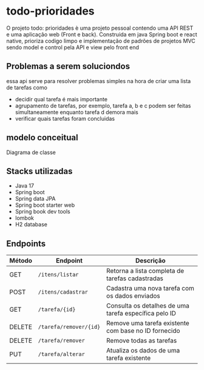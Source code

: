 # todo-prioridades
O projeto todo: prioridades è uma projeto pessoal contendo uma API REST e uma aplicação web (Front e back). Construida em java Spring boot e react native, prioriza codigo limpo e implementação de padrões de projetos MVC sendo model e control pela API e view pelo front end

## Problemas a serem soluciondos

essa api serve para resolver problemas simples na hora de criar uma lista de tarefas como

- decidir qual tarefa é mais importante
- agrupamento de tarefas, por exemplo, tarefa a, b e c podem ser feitas simultaneamente enquanto tarefa d demora mais
- verificar quais tarefas foram concluidas

## modelo conceitual
Diagrama de classe

## Stacks utilizadas

- Java 17
- Spring boot
- Spring data JPA
- Spring boot starter web
- Spring book dev tools
- lombok
- H2 database

## Endpoints
| Método | Endpoint           | Descrição                                                       |
|--------|--------------------|------------------------------------------------------------------|
| GET    | `/itens/listar`    | Retorna a lista completa de tarefas cadastradas                 |
| POST   | `/itens/cadastrar` | Cadastra uma nova tarefa com os dados enviados                  |
| GET    | `/tarefa/{id}`     | Consulta os detalhes de uma tarefa específica pelo ID           |
| DELETE | `/tarefa/remover/{id}`  | Remove uma tarefa existente com base no ID fornecido            |
| DELETE | `/tarefa/remover`  | Remove todas as tarefas            |
| PUT    | `/tarefa/alterar`  | Atualiza os dados de uma tarefa existente                       |


